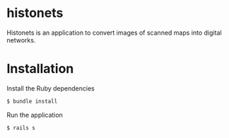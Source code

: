 # histonets

Histonets is an application to convert images of scanned maps into digital networks.

# Installation

Install the Ruby dependencies
```sh
$ bundle install
```

Run the application
```sh
$ rails s
```
